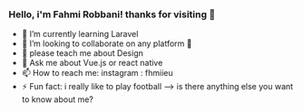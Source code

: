 ### Hello, i'm Fahmi Robbani! thanks for visiting 👋

- 🌱 I’m currently learning Laravel
- 👯 I’m looking to collaborate on any platform 🤟
- 🤔 please teach me about Design 
- 💬 Ask me about Vue.js or react native
- 📫 How to reach me: instagram : fhmiieu
- ⚡ Fun fact: i really like to play football
--> is there anything else you want to know about me?
